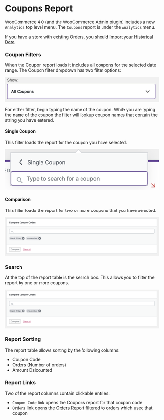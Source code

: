 # Coupons Report

WooCommerce 4.0 (and the WooCommerce Admin plugin) includes a new `Analytics` top level menu. The `Coupons` report is under the `Analytics` menu.

If you have a store with existing Orders, you should [Import your Historical Data](analytics-historical-data-import.md)

### Coupon Filters

When the Coupon report loads it includes all coupons for the selected date range. The Coupon filter dropdown has two filter options:

![Coupon Filter](images/analytics-coupons-report-coupon-filter.png)

For either filter, begin typing the name of the coupon. While you are typing the name of the coupon the filter will lookup coupon names that contain the string you have entered. 

#### Single Coupon

This filter loads the report for the coupon you have selected.

![Coupon Filter](images/analytics-coupons-report-coupon-single.png)

#### Comparison

This filter loads the report for two or more coupons that you have selected.

![Coupon Filter](images/analytics-coupons-report-coupon-compare.png)

### Search

At the top of the report table is the search box. This allows you to filter the report by one or more coupons.

![Coupon Filter](images/analytics-coupons-report-coupon-compare.png)

### Report Sorting

The report table allows sorting by the following columns:

- Coupon Code
- Orders (Number of orders)
- Amount Dsicounted

### Report Links

Two of the report columns contain clickable entries:

- `Coupon Code` link opens the Coupons report for that coupon code
- `Orders` link opens the [Orders Report](analytics-orders-report.md) filtered to orders which used that coupon